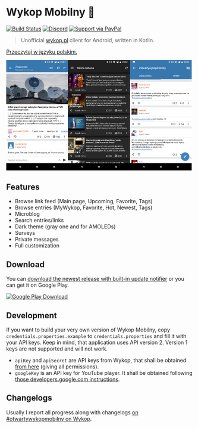 # Wykop Mobilny 📱

[![Build Status][build-badge]][build]
[![Discord][discord-badge]][discord]
[![Support via PayPal][paypal-badge]][paypal]

> Unofficial [wykop.pl][wykop] client for Android, written in Kotlin.

[Przeczytaj w języku polskim.][readme-pl]

<img src="screenshots/link_details_light.png" height="33%" width="33%"><img src="screenshots/mainpage_dark.png" height="33%" width="33%"><img src="screenshots/tag_light.png" height="33%" width="33%">

## Features

- Browse link feed (Main page, Upcoming, Favorite, Tags)
- Browse entries (MyWykop, Favorite, Hot, Newest, Tags)
- Microblog
- Search entries/links
- Dark theme (gray one and for AMOLEDs)
- Surveys
- Private messages
- Full customization

## Download

You can [download the newest release with built-in update notifier][download-link] or you can get it on Google Play.

[![Google Play Download][google-play-badge]][google-play-download]

## Development

If you want to build your very own version of Wykop Mobilny, copy `credentials.properties.example` to `credentials.properties` and fill it with your API keys. Keep in mind, that application uses API version 2. Version 1 keys are not supported and will not work.

- `apiKey` and `apiSecret` are API keys from Wykop, that shall be obtained [from here][wykop-api] (giving all permissions).
- `googleKey` is an API key for YouTube player. It shall be obtained following [those developers.google.com instructions][youtube-api].

## Changelogs

Usually I report all progress along with changelogs [on #otwartywykopmobilny on Wykop][wykop-tag].

[build-badge]: https://travis-ci.org/feelfreelinux/WykopMobilny.svg?branch=master
[build]: https://travis-ci.org/feelfreelinux/WykopMobilny
[discord-badge]: https://img.shields.io/discord/455024671440633857.svg
[discord]: https://discord.gg/WgQZJD3
[paypal-badge]: https://img.shields.io/badge/Donate-PayPal-green.svg
[paypal]: https://www.paypal.me/WykopMobilny/
[wykop]: https://wykop.pl
[readme-pl]: README.pl.md
[download-link]: https://github.com/feelfreelinux/WykopMobilny/releases/latest
[google-play-badge]: https://play.google.com/intl/en_us/badges/images/badge_new.png
[google-play-download]: https://play.google.com/store/apps/details?id=io.github.feelfreelinux.wykopmobilny
[wykop-api]: https://www.wykop.pl/dla-programistow/nowa-aplikacja/
[youtube-api]: https://developers.google.com/youtube/android/player/register
[wykop-tag]: https://wykop.pl/tag/otwartywykopmobilny